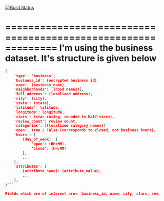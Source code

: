 [![Build Status](https://travis-ci.org/Yelp/dataset-examples.svg)](https://travis-ci.org/Yelp/dataset-examples)

=============================================================
I'm using the business dataset. It's structure is given below
=============================================================
```json
{
    'type': 'business',
    'business_id': (encrypted business id),
    'name': (business name),
    'neighborhoods': [(hood names)],
    'full_address': (localized address),
    'city': (city),
    'state': (state),
    'latitude': latitude,
    'longitude': longitude,
    'stars': (star rating, rounded to half-stars),
    'review_count': review count,
    'categories': [(localized category names)]
    'open': True / False (corresponds to closed, not business hours),
    'hours': {
        (day_of_week): {
            'open': (HH:MM),
            'close': (HH:MM)
        },
        ...
    },
    'attributes': {
        (attribute_name): (attribute_value),
        ...
    },
}```

Fields which are of interest are: `business_id, name, city, stars, review_count, categories`
